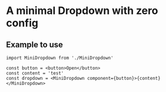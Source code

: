 # A minimal Dropdown with zero config

## Example to use
```
import MiniDropdown from './MiniDropdown'

const button = <button>Open</button>
const content = 'test'
const dropdown = <MiniDropdown component={button}>{content}</MiniDropdown>
```
